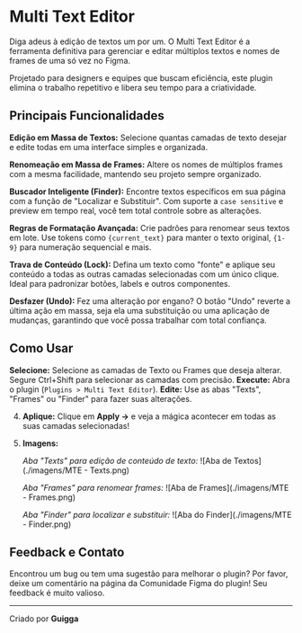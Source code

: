 # Multi Text Editor

Diga adeus à edição de textos um por um. O Multi Text Editor é a ferramenta definitiva para gerenciar e editar múltiplos textos e nomes de frames de uma só vez no Figma.

Projetado para designers e equipes que buscam eficiência, este plugin elimina o trabalho repetitivo e libera seu tempo para a criatividade.

## Principais Funcionalidades

**Edição em Massa de Textos:** Selecione quantas camadas de texto desejar e edite todas em uma interface simples e organizada.

**Renomeação em Massa de Frames:** Altere os nomes de múltiplos frames com a mesma facilidade, mantendo seu projeto sempre organizado.

**Buscador Inteligente (Finder):** Encontre textos específicos em sua página com a função de "Localizar e Substituir". Com suporte a `case sensitive` e preview em tempo real, você tem total controle sobre as alterações.

**Regras de Formatação Avançada:** Crie padrões para renomear seus textos em lote. Use tokens como `{current_text}` para manter o texto original, `{1-9}` para numeração sequencial e mais.

**Trava de Conteúdo (Lock):** Defina um texto como "fonte" e aplique seu conteúdo a todas as outras camadas selecionadas com um único clique. Ideal para padronizar botões, labels e outros componentes.

**Desfazer (Undo):** Fez uma alteração por engano? O botão "Undo" reverte a última ação em massa, seja ela uma substituição ou uma aplicação de mudanças, garantindo que você possa trabalhar com total confiança.

## Como Usar

**Selecione:** Selecione as camadas de Texto ou Frames que deseja alterar. Segure Ctrl+Shift para selecionar as camadas com precisão.
**Execute:** Abra o plugin (`Plugins > Multi Text Editor`).
**Edite:** Use as abas "Texts", "Frames" ou "Finder" para fazer suas alterações.

4.  **Aplique:** Clique em **Apply →** e veja a mágica acontecer em todas as suas camadas selecionadas!

5.  **Imagens:** 

    *Aba "Texts" para edição de conteúdo de texto:*
    ![Aba de Textos](./imagens/MTE - Texts.png)

    *Aba "Frames" para renomear frames:*
    ![Aba de Frames](./imagens/MTE - Frames.png)

    *Aba "Finder" para localizar e substituir:*
    ![Aba do Finder](./imagens/MTE - Finder.png)

## Feedback e Contato

Encontrou um bug ou tem uma sugestão para melhorar o plugin? Por favor, deixe um comentário na página da Comunidade Figma do plugin! Seu feedback é muito valioso.

---

Criado por **Guigga**